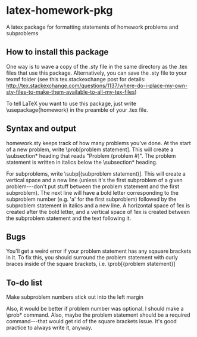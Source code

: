 latex-homework-pkg
==================

A latex package for formatting statements of homework problems and subproblems

How to install this package
---------------------------

One way is to wave a copy of the .sty file in the same directory as the .tex files that use this package. Alternatively, you can save the .sty file to your texmf folder (see this tex.stackexchange post for details: http://tex.stackexchange.com/questions/1137/where-do-i-place-my-own-sty-files-to-make-them-available-to-all-my-tex-files)

To tell LaTeX you want to use this package, just write
\usepackage{homework}
in the preamble of your .tex file.

Syntax and output
-----------------

homework.sty keeps track of how many problems you've done. At the start of a new problem, write \prob[problem statement]. This will create a \subsection\* heading that reads "Problem (problem #)". The problem statement is written in italics below the \subsection\* heading. 

For subproblems, write \subp[(subproblem statement)]. This will create a vertical space and a new line (unless it's the first subproblem of a given problem---don't put stuff between the problem statement and the first subproblem). The next line will have a bold letter corresponding to the subproblem number (e.g. 'a' for the first subproblem) followed by the subproblem statement in italics and a new line. A horizontal space of 1ex is created after the bold letter, and a vertical space of 1ex is created between the subproblem statement and the text following it.

Bugs
----

You'll get a weird error if your problem statement has any sqauare brackets in it. To fix this, you should surround the problem statement with curly braces inside of the square brackets, i.e. \prob[{problem statement}]

To-do list
----------
Make subproblem numbers stick out into the left margin

Also, it would be better if problem number was optional. I should make a \prob\* command. Also, maybe the problem statement should be a required command---that would get rid of the square brackets issue. It's good practice to always write it, anyway. 
